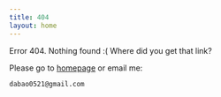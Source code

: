 ```yaml
---
title: 404
layout: home
---
```


Error 404. Nothing found :( Where did you get that link?

Please go to [homepage](/) or email me:

    dabao0521@gmail.com
